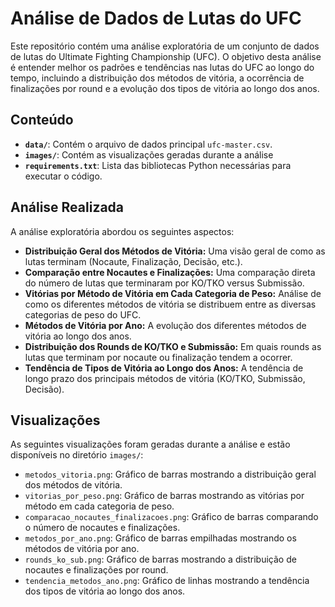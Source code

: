 # Análise de Dados de Lutas do UFC

Este repositório contém uma análise exploratória de um conjunto de dados de lutas do Ultimate Fighting Championship (UFC). O objetivo desta análise é entender melhor os padrões e tendências nas lutas do UFC ao longo do tempo, incluindo a distribuição dos métodos de vitória, a ocorrência de finalizações por round e a evolução dos tipos de vitória ao longo dos anos.

## Conteúdo

* **`data/`**: Contém o arquivo de dados principal `ufc-master.csv`.
* **`images/`**: Contém as visualizações geradas durante a análise
* **`requirements.txt`**: Lista das bibliotecas Python necessárias para executar o código.

## Análise Realizada

A análise exploratória abordou os seguintes aspectos:

* **Distribuição Geral dos Métodos de Vitória:** Uma visão geral de como as lutas terminam (Nocaute, Finalização, Decisão, etc.).
* **Comparação entre Nocautes e Finalizações:** Uma comparação direta do número de lutas que terminaram por KO/TKO versus Submissão.
* **Vitórias por Método de Vitória em Cada Categoria de Peso:** Análise de como os diferentes métodos de vitória se distribuem entre as diversas categorias de peso do UFC.
* **Métodos de Vitória por Ano:** A evolução dos diferentes métodos de vitória ao longo dos anos.
* **Distribuição dos Rounds de KO/TKO e Submissão:** Em quais rounds as lutas que terminam por nocaute ou finalização tendem a ocorrer.
* **Tendência de Tipos de Vitória ao Longo dos Anos:** A tendência de longo prazo dos principais métodos de vitória (KO/TKO, Submissão, Decisão).

## Visualizações

As seguintes visualizações foram geradas durante a análise e estão disponíveis no diretório `images/`:

* `metodos_vitoria.png`: Gráfico de barras mostrando a distribuição geral dos métodos de vitória.
* `vitorias_por_peso.png`: Gráfico de barras mostrando as vitórias por método em cada categoria de peso.
* `comparacao_nocautes_finalizacoes.png`: Gráfico de barras comparando o número de nocautes e finalizações.
* `metodos_por_ano.png`: Gráfico de barras empilhadas mostrando os métodos de vitória por ano.
* `rounds_ko_sub.png`: Gráfico de barras mostrando a distribuição de nocautes e finalizações por round.
* `tendencia_metodos_ano.png`: Gráfico de linhas mostrando a tendência dos tipos de vitória ao longo dos anos.
